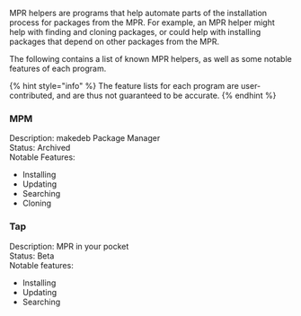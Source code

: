 MPR helpers are programs that help automate parts of the installation process for packages from the MPR. For example, an MPR helper might help with finding and cloning packages, or could help with installing packages that depend on other packages from the MPR.

The following contains a list of known MPR helpers, as well as some notable features of each program.

{% hint style="info" %}
The feature lists for each program are user-contributed, and are thus not guaranteed to be accurate.
{% endhint %}

### MPM
Description: makedeb Package Manager    
Status: Archived    
Notable Features:
- Installing
- Updating
- Searching
- Cloning

### Tap
Description: MPR in your pocket    
Status: Beta    
Notable features:
- Installing
- Updating
- Searching
